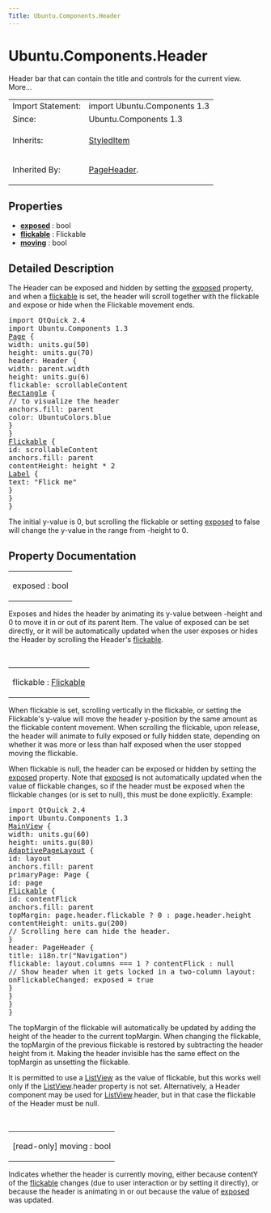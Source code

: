 ```yaml
---
Title: Ubuntu.Components.Header
---
```


# Ubuntu.Components.Header

<span class="subtitle"></span>
<!-- $$$Header-brief -->
<p>Header bar that can contain the title and controls for the current view. More...</p>
<!-- @@@Header -->
<table class="alignedsummary">
<tr><td class="memItemLeft rightAlign topAlign"> Import Statement:</td><td class="memItemRight bottomAlign"> import Ubuntu.Components 1.3</td></tr><tr><td class="memItemLeft rightAlign topAlign"> Since:</td><td class="memItemRight bottomAlign">  Ubuntu.Components 1.3</td></tr><tr><td class="memItemLeft rightAlign topAlign"> Inherits:</td><td class="memItemRight bottomAlign"> <p><a href="Ubuntu.Components.StyledItem.md">StyledItem</a></p>
</td></tr><tr><td class="memItemLeft rightAlign topAlign"> Inherited By:</td><td class="memItemRight bottomAlign"> <p><a href="Ubuntu.Components.PageHeader.md">PageHeader</a>.</p>
</td></tr></table><ul>
</ul>
<h2 id="properties">Properties</h2>
<ul>
<li class="fn"><b><b><a href="#exposed-prop">exposed</a></b></b> : bool</li>
<li class="fn"><b><b><a href="#flickable-prop">flickable</a></b></b> : Flickable</li>
<li class="fn"><b><b><a href="#moving-prop">moving</a></b></b> : bool</li>
</ul>
<!-- $$$Header-description -->
<h2 id="details">Detailed Description</h2>
</p>
<p>The Header can be exposed and hidden by setting the <a href="#exposed-prop">exposed</a> property, and when a <a href="#flickable-prop">flickable</a> is set, the header will scroll together with the flickable and expose or hide when the Flickable movement ends.</p>
<pre class="qml">import QtQuick 2.4
import Ubuntu.Components 1.3
<span class="type"><a href="Ubuntu.Components.Page.md">Page</a></span> {
<span class="name">width</span>: <span class="name">units</span>.<span class="name">gu</span>(<span class="number">50</span>)
<span class="name">height</span>: <span class="name">units</span>.<span class="name">gu</span>(<span class="number">70</span>)
<span class="name">header</span>: <span class="name">Header</span> {
<span class="name">width</span>: <span class="name">parent</span>.<span class="name">width</span>
<span class="name">height</span>: <span class="name">units</span>.<span class="name">gu</span>(<span class="number">6</span>)
<span class="name">flickable</span>: <span class="name">scrollableContent</span>
<span class="type"><a href="QtQuick.Rectangle.md">Rectangle</a></span> {
<span class="comment">// to visualize the header</span>
<span class="name">anchors</span>.fill: <span class="name">parent</span>
<span class="name">color</span>: <span class="name">UbuntuColors</span>.<span class="name">blue</span>
}
}
<span class="type"><a href="QtQuick.Flickable.md">Flickable</a></span> {
<span class="name">id</span>: <span class="name">scrollableContent</span>
<span class="name">anchors</span>.fill: <span class="name">parent</span>
<span class="name">contentHeight</span>: <span class="name">height</span> <span class="operator">*</span> <span class="number">2</span>
<span class="type"><a href="Ubuntu.Components.Label.md">Label</a></span> {
<span class="name">text</span>: <span class="string">&quot;Flick me&quot;</span>
}
}
}</pre>
<p>The initial y-value is 0, but scrolling the flickable or setting <a href="#exposed-prop">exposed</a> to false will change the y-value in the range from -height to 0.</p>
<!-- @@@Header -->
<h2>Property Documentation</h2>
<!-- $$$exposed -->
<table class="qmlname"><tr valign="top" id="exposed-prop"><td class="tblQmlPropNode"><p><span class="name">exposed</span> : <span class="type">bool</span></p></td></tr></table><p>Exposes and hides the header by animating its y-value between -height and 0 to move it in or out of its parent Item. The value of exposed can be set directly, or it will be automatically updated when the user exposes or hides the Header by scrolling the Header's <a href="#flickable-prop">flickable</a>.</p>
<!-- @@@exposed -->
<br/>
<!-- $$$flickable -->
<table class="qmlname"><tr valign="top" id="flickable-prop"><td class="tblQmlPropNode"><p><span class="name">flickable</span> : <span class="type"><a href="QtQuick.Flickable.md">Flickable</a></span></p></td></tr></table><p>When flickable is set, scrolling vertically in the flickable, or setting the Flickable's y-value will move the header y-position by the same amount as the flickable content movement. When scrolling the flickable, upon release, the header will animate to fully exposed or fully hidden state, depending on whether it was more or less than half exposed when the user stopped moving the flickable.</p>
<p>When flickable is null, the header can be exposed or hidden by setting the <a href="#exposed-prop">exposed</a> property. Note that <a href="#exposed-prop">exposed</a> is not automatically updated when the value of flickable changes, so if the header must be exposed when the flickable changes (or is set to null), this must be done explicitly. Example:</p>
<pre class="qml">import QtQuick 2.4
import Ubuntu.Components 1.3
<span class="type"><a href="Ubuntu.Components.MainView.md">MainView</a></span> {
<span class="name">width</span>: <span class="name">units</span>.<span class="name">gu</span>(<span class="number">60</span>)
<span class="name">height</span>: <span class="name">units</span>.<span class="name">gu</span>(<span class="number">80</span>)
<span class="type"><a href="Ubuntu.Components.AdaptivePageLayout.md">AdaptivePageLayout</a></span> {
<span class="name">id</span>: <span class="name">layout</span>
<span class="name">anchors</span>.fill: <span class="name">parent</span>
<span class="name">primaryPage</span>: <span class="name">Page</span> {
<span class="name">id</span>: <span class="name">page</span>
<span class="type"><a href="QtQuick.Flickable.md">Flickable</a></span> {
<span class="name">id</span>: <span class="name">contentFlick</span>
<span class="name">anchors</span>.fill: <span class="name">parent</span>
<span class="name">topMargin</span>: <span class="name">page</span>.<span class="name">header</span>.<span class="name">flickable</span> ? <span class="number">0</span> : <span class="name">page</span>.<span class="name">header</span>.<span class="name">height</span>
<span class="name">contentHeight</span>: <span class="name">units</span>.<span class="name">gu</span>(<span class="number">200</span>)
<span class="comment">// Scrolling here can hide the header.</span>
}
<span class="name">header</span>: <span class="name">PageHeader</span> {
<span class="name">title</span>: <span class="name">i18n</span>.<span class="name">tr</span>(<span class="string">&quot;Navigation&quot;</span>)
<span class="name">flickable</span>: <span class="name">layout</span>.<span class="name">columns</span> <span class="operator">===</span> <span class="number">1</span> ? <span class="name">contentFlick</span> : <span class="number">null</span>
<span class="comment">// Show header when it gets locked in a two-column layout:</span>
<span class="name">onFlickableChanged</span>: <span class="name">exposed</span> <span class="operator">=</span> <span class="number">true</span>
}
}
}
}</pre>
<p>The topMargin of the flickable will automatically be updated by adding the height of the header to the current topMargin. When changing the flickable, the topMargin of the previous flickable is restored by subtracting the header height from it. Making the header invisible has the same effect on the topMargin as unsetting the flickable.</p>
<p>It is permitted to use a <a href="QtQuick.ListView.md">ListView</a> as the value of flickable, but this works well only if the <a href="QtQuick.ListView.md">ListView</a>.header property is not set. Alternatively, a Header component may be used for <a href="QtQuick.ListView.md">ListView</a>.header, but in that case the flickable of the Header must be null.</p>
<!-- @@@flickable -->
<br/>
<!-- $$$moving -->
<table class="qmlname"><tr valign="top" id="moving-prop"><td class="tblQmlPropNode"><p><span class="qmlreadonly">[read-only] </span><span class="name">moving</span> : <span class="type">bool</span></p></td></tr></table><p>Indicates whether the header is currently moving, either because contentY of the <a href="#flickable-prop">flickable</a> changes (due to user interaction or by setting it directly), or because the header is animating in or out because the value of <a href="#exposed-prop">exposed</a> was updated.</p>
<!-- @@@moving -->
<br/>
